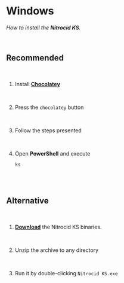 
# Windows

*How to install the **Nitrocid KS**.*

<br>

## Recommended

<br>

1.  Install **[Chocolatey]**

    <br>

2.  Press the `chocolatey` button

    <br>

3.  Follow the steps presented

    <br>

4.  Open **PowerShell** and execute

    ```shell
    ks
    ```

<br>
<br>

## Alternative

<br>

1. **[Download]** the Nitrocid KS binaries.

    <br>

2. Unzip the archive to any directory

    <br>

3. Run it by double-clicking `Nitrocid KS.exe`

<br>


<!----------------------------------------------------------------------------->

[Chocolatey]: https://chocolatey.org/install
[Download]: https://github.com/Aptivi/NitrocidKS/releases
